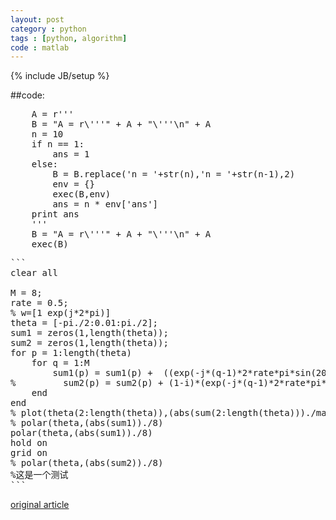 ```yaml
---
layout: post
category : python
tags : [python, algorithm]
code : matlab
---
```

{% include JB/setup %}

##code:
<pre class="prettyprint python linenums">
    A = r'''
    B = "A = r\'''" + A + "\'''\n" + A
    n = 10
    if n == 1:
        ans = 1
    else:
        B = B.replace('n = '+str(n),'n = '+str(n-1),2)
        env = {}
        exec(B,env)
        ans = n * env['ans']
    print ans
    '''
    B = "A = r\'''" + A + "\'''\n" + A
    exec(B)
</pre>


<pre class="prettyprint python linenums">
```
clear all

M = 8;
rate = 0.5;
% w=[1 exp(j*2*pi)]
theta = [-pi./2:0.01:pi./2];
sum1 = zeros(1,length(theta));
sum2 = zeros(1,length(theta));
for p = 1:length(theta)
    for q = 1:M
        sum1(p) = sum1(p) +  ((exp(-j*(q-1)*2*rate*pi*sin(20./180*pi)))+(exp(-j*(q-1)*2*rate*pi*sin(5./180*pi))))*(exp(-j*(q-1)*2*rate*pi*sin(theta(p))));
%         sum2(p) = sum2(p) + (1-i)*(exp(-j*(q-1)*2*rate*pi*sin(20./180*pi)))*(exp(-j*(q-1)*2*rate*pi*sin(theta(p))));
    end
end
% plot(theta(2:length(theta)),(abs(sum(2:length(theta)))./max(abs(sum(2:length(theta))))))
% polar(theta,(abs(sum1))./8)
polar(theta,(abs(sum1))./8)
hold on
grid on
% polar(theta,(abs(sum2))./8)
%这是一个测试
```
</pre>

[original article](http://scturtle.is-programmer.com/posts/34225.html)
